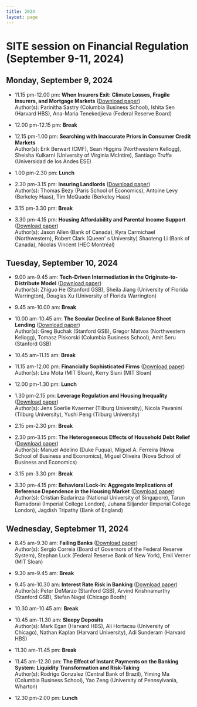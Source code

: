 ```yaml
---
title: 2024
layout: page
---
```


# SITE session on Financial Regulation (September 9-11, 2024)

## Monday, September 9, 2024

* 11.15 pm-12.00 pm:  **When Insurers Exit: Climate Losses, Fragile Insurers, and Mortgage Markets** ([Download paper]("https://www.hbs.edu/ris/Publication%20Files/24-051_f1329bc3-d296-4ffa-aff3-a9e4b8e98e9d.pdf"))  
Author(s): Parinitha Sastry (Columbia Business School), Ishita Sen (Harvard HBS), Ana-Maria Tenekedjieva (Federal Reserve Board)

* 12.00 pm-12.15 pm:  **Break**

* 12.15 pm-1.00 pm:  **Searching with Inaccurate Priors in Consumer Credit Markets**  
Author(s): Erik Berwart (CMF), Sean Higgins (Northwestern Kellogg), Sheisha Kulkarni (University of Virginia McIntire), Santiago Truffa (Universidad de los Andes ESE)

* 1.00 pm-2.30 pm:  **Lunch**

* 2.30 pm-3.15 pm:  **Insuring Landlords** ([Download paper]("https://drive.google.com/file/d/1VbC20DjpeQ99ISnlGdKm1Yv3aQbHakVR/view"))  
Author(s): Thomas Bezy (Paris School of Economics), Antoine Levy (Berkeley Haas), Tim McQuade (Berkeley Haas)

* 3.15 pm-3.30 pm:  **Break**

* 3.30 pm-4.15 pm:  **Housing Affordability and Parental Income Support** ([Download paper]("https://drive.google.com/file/d/1dAV0r9gCXIQmfCkD-x7PQBbcGYQBqK1F/view"))  
Author(s): Jason Allen (Bank of Canada), Kyra Carmichael (Northwestern), Robert Clark (Queen' s University) Shaoteng Li (Bank of Canada), Nicolas Vincent (HEC Montréal)

## Tuesday, September 10, 2024

* 9.00 am-9.45 am:  **Tech-Driven Intermediation in the Originate-to-Distribute Model** ([Download paper](https://www.nber.org/system/files/working_papers/w32052/w32052.pdf))    
Author(s): Zhiguo He (Stanford GSB), Sheila Jiang (University of Florida Warrington), Douglas Xu (University of Florida Warrington)
* 9.45 am-10.00 am:  **Break**

* 10.00 am-10.45 am:  **The Secular Decline of Bank Balance Sheet Lending** ([Download paper](https://www.nber.org/system/files/working_papers/w32176/w32176.pdf))  
Author(s): Greg Buchak (Stanford GSB), Gregor Matvos (Northwestern Kellogg), Tomasz Piskorski (Columbia Business School), Amit Seru (Stanford GSB)

* 10.45 am-11.15 am:  **Break**

* 11.15 am-12.00 pm:  **Financially Sophisticated Firms** ([Download paper](https://papers.ssrn.com/sol3/Delivery.cfm/4613366.pdf?abstractid=4613366&mirid=1))  
Author(s): Lira Mota (MIT Sloan), Kerry Siani (MIT Sloan)

* 12.00 pm-1.30 pm:  **Lunch**

* 1.30 pm-2.15 pm:  **Leverage Regulation and Housing Inequality** ([Download paper](https://papers.ssrn.com/sol3/Delivery.cfm/SSRN_ID4797723_code3222052.pdf?abstractid=4460000&mirid=1))  
Author(s): Jens Soerlie Kvaerner (Tilburg University), Nicola Pavanini (Tilburg University), Yushi Peng (Tilburg University)

* 2.15 pm-2.30 pm:  **Break**

* 2.30 pm-3.15 pm:  **The Heterogeneous Effects of Household Debt Relief** ([Download paper](https://csef.it/wp-content/uploads/Ferreira-Miguel.pdf))   
Author(s): Manuel Adelino (Duke Fuqua), Miguel A. Ferreira (Nova School of Business and Economics), Miguel Oliveira (Nova School of Business and Economics)

* 3.15 pm-3.30 pm:  **Break**

* 3.30 pm-4.15 pm:  **Behavioral Lock-In: Aggregate Implications of Reference Dependence in the Housing Market** ([Download paper](https://papers.ssrn.com/sol3/Delivery.cfm/SSRN_ID4843324_code1336466.pdf?abstractid=4693047&mirid=1))   
Author(s): Cristian Badarinza (National University of Singapore), Tarun Ramadorai (Imperial College London), Juhana Siljander (Imperial College London), Jagdish Tripathy (Bank of England)

## Wednesday, Septebmer 11, 2024

* 8.45 am-9.30 am:  **Failing Banks** ([Download paper](https://papers.ssrn.com/sol3/Delivery.cfm/SSRN_ID4769307_code2423067.pdf?abstractid=4650834&mirid=1))  
Author(s): Sergio Correia (Board of Governors of the Federal Reserve System), Stephan Luck (Federal Reserve Bank of New York), Emil Verner (MIT Sloan)

* 9.30 am-9.45 am:  **Break**

* 9.45 am-10.30 am:  **Interest Rate Risk in Banking** ([Download paper](https://bpb-us-w2.wpmucdn.com/voices.uchicago.edu/dist/f/575/files/2024/06/Interest_Rate_Risk_in_Banking.pdf))  
Author(s): Peter DeMarzo (Stanford GSB), Arvind Krishnamurthy (Stanford GSB), Stefan Nagel (Chicago Booth)

* 10.30 am-10.45 am:  **Break**

* 10.45 am-11.30 am:  **Sleepy Deposits**   
Author(s): Mark Egan (Harvard HBS), Ali Hortacsu (University of Chicago), Nathan Kaplan (Harvard University), Adi Sunderam (Harvard HBS)

* 11.30 am-11.45 pm:  **Break**

* 11.45 am-12.30 pm:  **The Effect of Instant Payments on the Banking System: Liquidity Transformation and Risk-Taking**   
Author(s): Rodrigo Gonzalez (Central Bank of Brazil), Yiming Ma (Columbia Business School), Yao Zeng (University of Pennsylvania, Wharton)

* 12.30 pm-2.00 pm:  **Lunch**

